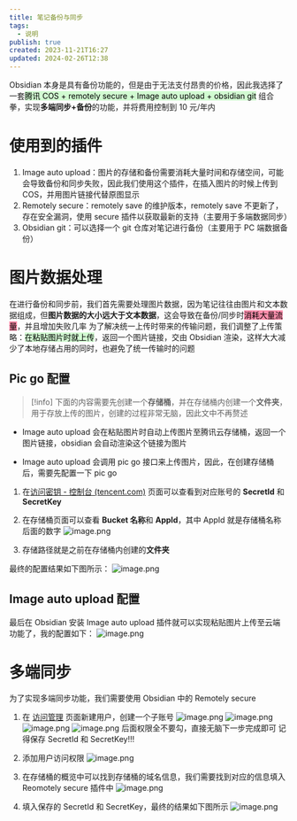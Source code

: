 ```yaml
---
title: 笔记备份与同步
tags:
  - 说明
publish: true
created: 2023-11-21T16:27
updated: 2024-02-26T12:38
---
```

Obsidian 本身是具有备份功能的，但是由于无法支付昂贵的价格，因此我选择了一套<mark style="background: #BBFABBA6;">腾讯 COS + remotely secure + Image auto upload + obsidian git</mark> 组合拳，实现**多端同步+备份**的功能，并将费用控制到 10 元/年内

# 使用到的插件

1. Image auto upload：图片的存储和备份需要消耗大量时间和存储空间，可能会导致备份和同步失败，因此我们使用这个插件，在插入图片的时候上传到 COS，并用图片链接代替原图显示
2. Remotely secure：remotely save 的维护版本，remotely save 不更新了，存在安全漏洞，使用 secure 插件以获取最新的支持（主要用于多端数据同步）
3. Obsidian git：可以选择一个 git 仓库对笔记进行备份（主要用于 PC 端数据备份）

# 图片数据处理

在进行备份和同步前，我们首先需要处理图片数据，因为笔记往往由图片和文本数据组成，但**图片数据的大小远大于文本数据**，这会导致在备份/同步时<mark style="background: #FF5582A6;">消耗大量流量</mark>，并且增加失败几率
为了解决统一上传时带来的传输问题，我们调整了上传策略：<mark style="background: #BBFABBA6;">在粘贴图片时就上传</mark>，返回一个图片链接，交由 Obsidian 渲染，这样大大减少了本地存储占用的同时，也避免了统一传输时的问题

## Pic go 配置

> [!info]
> 下面的内容需要先创建一个**存储桶**，并在存储桶内创建一个**文件夹**，用于存放上传的图片，创建的过程非常无脑，因此文中不再赘述


- Image auto upload 会在粘贴图片时自动上传图片至腾讯云存储桶，返回一个图片链接，obsidian 会自动渲染这个链接为图片

- Image auto upload 会调用 pic go 接口来上传图片，因此，在创建存储桶后，需要先配置一下 pic go 

1. 在[访问密钥 - 控制台 (tencent.com)](https://console.cloud.tencent.com/cam/capi) 页面可以查看到对应账号的 **SecretId** 和 **SecretKey**

2. 在存储桶页面可以查看 **Bucket 名称**和 **AppId**，其中 AppId 就是存储桶名称后面的数字 
	![image.png](https://obsidian-pic-1258776558.cos.ap-nanjing.myqcloud.com/blog/20231121204832.png)
	
3. 存储路径就是之前在存储桶内创建的**文件夹**

最终的配置结果如下图所示：
![image.png](https://obsidian-pic-1258776558.cos.ap-nanjing.myqcloud.com/blog/20231121204328.png)

## Image auto upload 配置

最后在 Obsidian 安装 Image auto upload 插件就可以实现粘贴图片上传至云端功能了，我的配置如下：
![image.png](https://obsidian-pic-1258776558.cos.ap-nanjing.myqcloud.com/blog/20231121210013.png)
# 多端同步

为了实现多端同步功能，我们需要使用 Obsidian 中的 Remotely secure

1. 在 [访问管理](https://console.cloud.tencent.com/cam/overview) 页面新建用户，创建一个子账号
	![image.png](https://obsidian-pic-1258776558.cos.ap-nanjing.myqcloud.com/blog/20231121214223.png)
	![image.png](https://obsidian-pic-1258776558.cos.ap-nanjing.myqcloud.com/blog/20231121214327.png)
	![image.png](https://obsidian-pic-1258776558.cos.ap-nanjing.myqcloud.com/blog/20231121214353.png)
	![image.png](https://obsidian-pic-1258776558.cos.ap-nanjing.myqcloud.com/blog/20231121214403.png)
	后面权限全不要勾，直接无脑下一步完成即可
	记得保存 SecretId 和 SecretKey!!!

2. 添加用户访问权限
	![image.png](https://obsidian-pic-1258776558.cos.ap-nanjing.myqcloud.com/blog/20231121214654.png)

3. 在存储桶的概览中可以找到存储桶的域名信息，我们需要找到对应的信息填入 Reomotely secure 插件中
	![image.png](https://obsidian-pic-1258776558.cos.ap-nanjing.myqcloud.com/blog/20231121214823.png)

4. 填入保存的 SecretId 和 SecretKey，最终的结果如下图所示
	![image.png](https://obsidian-pic-1258776558.cos.ap-nanjing.myqcloud.com/blog/20231121210333.png)
